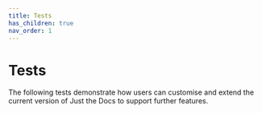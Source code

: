 ```yaml
---
title: Tests
has_children: true
nav_order: 1
---
```


# Tests

The following tests demonstrate how users can customise and extend the current version of Just the Docs to support further features.
